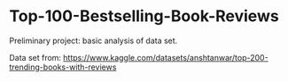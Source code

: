 # Top-100-Bestselling-Book-Reviews
Preliminary project: basic analysis of data set.

Data set from:
https://www.kaggle.com/datasets/anshtanwar/top-200-trending-books-with-reviews
